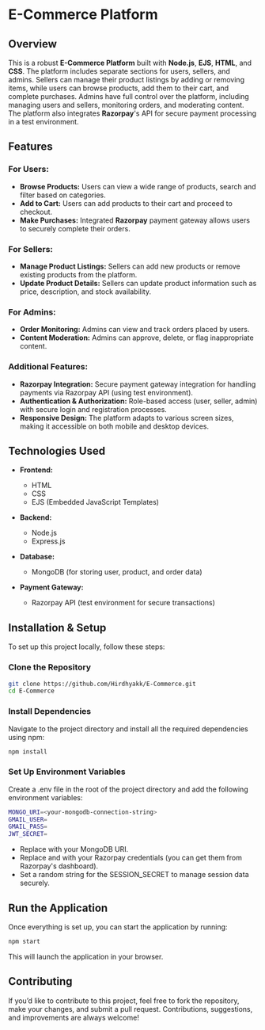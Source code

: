 # E-Commerce Platform

## Overview

This is a robust **E-Commerce Platform** built with **Node.js**, **EJS**, **HTML**, and **CSS**. The platform includes separate sections for users, sellers, and admins. Sellers can manage their product listings by adding or removing items, while users can browse products, add them to their cart, and complete purchases. Admins have full control over the platform, including managing users and sellers, monitoring orders, and moderating content. The platform also integrates **Razorpay**'s API for secure payment processing in a test environment.

## Features

### For Users:
- **Browse Products:** Users can view a wide range of products, search and filter based on categories.
- **Add to Cart:** Users can add products to their cart and proceed to checkout.
- **Make Purchases:** Integrated **Razorpay** payment gateway allows users to securely complete their orders.

### For Sellers:
- **Manage Product Listings:** Sellers can add new products or remove existing products from the platform.
- **Update Product Details:** Sellers can update product information such as price, description, and stock availability.

### For Admins:
- **Order Monitoring:** Admins can view and track orders placed by users.
- **Content Moderation:** Admins can approve, delete, or flag inappropriate content.

### Additional Features:
- **Razorpay Integration:** Secure payment gateway integration for handling payments via Razorpay API (using test environment).
- **Authentication & Authorization:** Role-based access (user, seller, admin) with secure login and registration processes.
- **Responsive Design:** The platform adapts to various screen sizes, making it accessible on both mobile and desktop devices.

## Technologies Used

- **Frontend:**  
  - HTML  
  - CSS  
  - EJS (Embedded JavaScript Templates)

- **Backend:**  
  - Node.js  
  - Express.js

- **Database:**  
  - MongoDB (for storing user, product, and order data)

- **Payment Gateway:**  
  - Razorpay API (test environment for secure transactions)

## Installation & Setup

To set up this project locally, follow these steps:

### Clone the Repository

```bash
git clone https://github.com/Hirdhyakk/E-Commerce.git
cd E-Commerce
```

### Install Dependencies

Navigate to the project directory and install all the required dependencies using npm:

```bash
npm install
```

### Set Up Environment Variables

Create a .env file in the root of the project directory and add the following environment variables:

```bash
MONGO_URI=<your-mongodb-connection-string>
GMAIL_USER=
GMAIL_PASS=
JWT_SECRET=
```

- Replace <your-mongodb-connection-string> with your MongoDB URI.
- Replace <your-razorpay-key-id> and <your-razorpay-key-secret> with your Razorpay credentials (you can get them from Razorpay's dashboard).
- Set a random string for the SESSION_SECRET to manage session data securely.

## Run the Application

Once everything is set up, you can start the application by running:

```bash
npm start
```

This will launch the application in your browser.

## Contributing

If you’d like to contribute to this project, feel free to fork the repository, make your changes, and submit a pull request. Contributions, suggestions, and improvements are always welcome!
